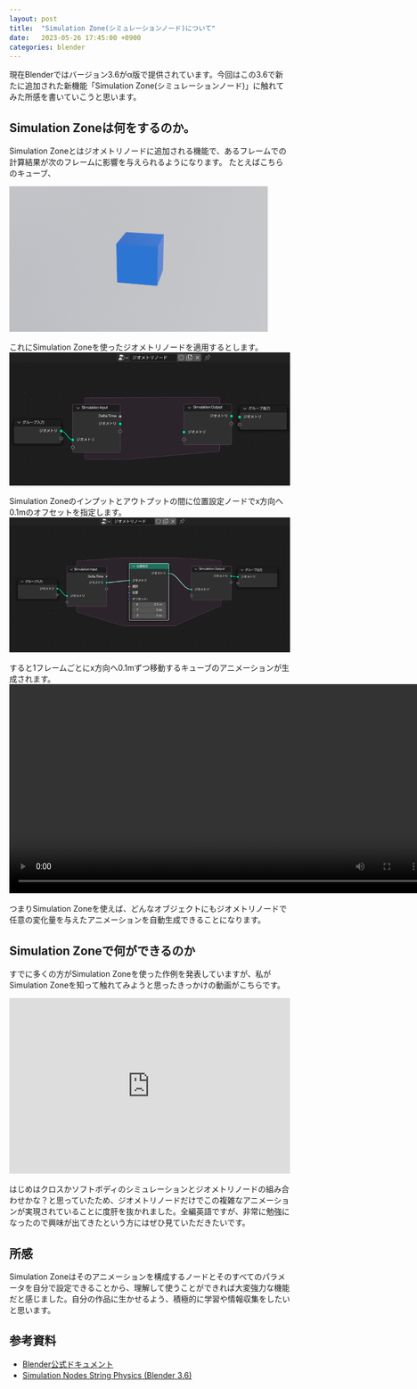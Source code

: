 ```yaml
---
layout: post
title:  "Simulation Zone(シミュレーションノード)について"
date:   2023-05-26 17:45:00 +0900
categories: blender
---
```


現在Blenderではバージョン3.6がα版で提供されています。今回はこの3.6で新たに追加された新機能「Simulation Zone(シミュレーションノード)」に触れてみた所感を書いていこうと思います。

## Simulation Zoneは何をするのか。
Simulation Zoneとはジオメトリノードに追加される機能で、あるフレームでの計算結果が次のフレームに影響を与えられるようになります。
たとえばこちらのキューブ、


<img src="/images/example_cube.png" alt="適用例" title="適用例">


これにSimulation Zoneを使ったジオメトリノードを適用するとします。
<img src="/images/sim_io.png" alt="simulation_zone1" title="Simulation Zone1">


Simulation Zoneのインプットとアウトプットの間に位置設定ノードでx方向へ0.1mのオフセットを指定します。
<img src="/images/sim_io2.png" alt="simulation_zone2" title="Simulation Zone2">


すると1フレームごとにx方向へ0.1mずつ移動するキューブのアニメーションが生成されます。
<video src="/images/sim_movie.mp4" width="750" controls loop></video>



つまりSimulation Zoneを使えば、どんなオブジェクトにもジオメトリノードで任意の変化量を与えたアニメーションを自動生成できることになります。

## Simulation Zoneで何ができるのか
すでに多くの方がSimulation Zoneを使った作例を発表していますが、私がSimulation Zoneを知って触れてみようと思ったきっかけの動画がこちらです。

<iframe width="100%" height="315" src="https://www.youtube.com/embed/h5_uA9sOw7g" title="YouTube video player" frameborder="0" allow="accelerometer; autoplay; clipboard-write; encrypted-media; gyroscope; picture-in-picture; web-share" allowfullscreen></iframe>

はじめはクロスかソフトボディのシミュレーションとジオメトリノードの組み合わせかな？と思っていたため、ジオメトリノードだけでこの複雑なアニメーションが実現されていることに度肝を抜かれました。全編英語ですが、非常に勉強になったので興味が出てきたという方にはぜひ見ていただきたいです。

## 所感
Simulation Zoneはそのアニメーションを構成するノードとそのすべてのパラメータを自分で設定できることから、理解して使うことができれば大変強力な機能だと感じました。自分の作品に生かせるよう、積極的に学習や情報収集をしたいと思います。

## 参考資料
- [Blender公式ドキュメント](https://docs.blender.org/manual/ja/3.6/modeling/geometry_nodes/simulation/simulation_zone.html)
- [Simulation Nodes String Physics (Blender 3.6)](https://www.youtube.com/embed/h5_uA9sOw7g)　


